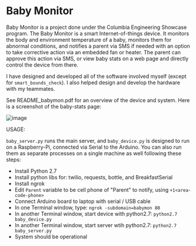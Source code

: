 # Baby Monitor

Baby Monitor is a project done under the Columbia Engineering Showcase program. The Baby Monitor is a smart Internet-of-things device. It monitors the body and environment temperature of a baby, monitors them for abnormal conditions, and notifies a parent via SMS if needed with an option to take corrective action via an embedded fan or heater. The parent can  approve this action via SMS, or view baby stats on a web page and directly control the device from there.

I have designed and developed all of the software involved myself (except for ```smart_bounds_check```). I also helped design and develop the hardware with my teammates.

See README_babymon.pdf for an overview of the device and system. Here is a screenshot of the baby-stats page:

![image](https://cloud.githubusercontent.com/assets/4351330/10556604/9b70100e-744d-11e5-98c8-4b6df53ac0ea.png)


USAGE:

`baby_server.py` runs the main server, and `baby_device.py` is designed to run on a Raspberry-Pi, connected via Serial to the Arduino. You can also run them as separate processes on a single machine as well following these steps:

- Install Python 2.7
- Install python libs for: twilio, requests, bottle, and BreakfastSerial
- Install ngrok
- Edit ```Parent``` variable to be cell phone of "Parent" to notify, using ```+1<area-code-phone>```
- Connect Arduino board to laptop with serial / USB cable
- In one Terminal window, type: ```ngrok -subdomain=babymon 80```
- In another Terminal window, start device with python2.7: ```python2.7 baby_device.py```
- In another Terminal window, start server wtih python2.7: ```python2.7 baby_server.py``` 
- System should be operational
